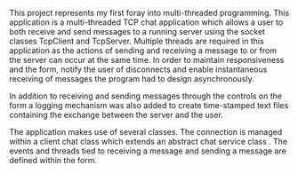 This project represents my first foray into multi-threaded programming. This application is a multi-threaded TCP chat application which allows a user to both receive and send messages to a running server using the socket classes TcpClient and TcpServer. Multiple threads are required in this application as the actions of sending and receiving a message to or from the server can occur at the same time. In order to maintain responsiveness and the form, notify the user of disconnects and enable instantaneous receiving of messages the program had to design asynchronously.

In addition to receiving and sending messages through the controls on the form a logging mechanism was also added to create time-stamped text files containing the exchange between the server and the user.

The application makes use of several classes. The connection is managed within a client chat class which extends an abstract chat service class . The events and threads tied to receiving a message and sending a message are defined within the form.
